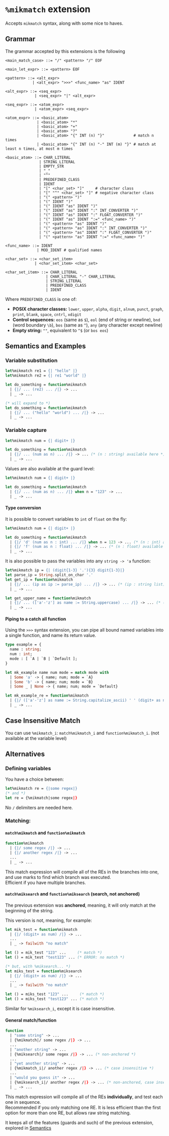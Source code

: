 
# `%mikmatch` extension

Accepts `mikmatch` syntax, along with some nice to haves.

## Grammar
The grammar accepted by this extensions is the following

```bnf
<main_match_case> ::= "/" <pattern> "/" EOF

<main_let_expr> ::= <pattern> EOF

<pattern> ::= <alt_expr>
            | <alt_expr> ">>>" <func_name> "as" IDENT

<alt_expr> ::= <seq_expr>
             | <seq_expr> "|" <alt_expr>

<seq_expr> ::= <atom_expr>
             | <atom_expr> <seq_expr>

<atom_expr> ::= <basic_atom>
              | <basic_atom> "*"
              | <basic_atom> "+"
              | <basic_atom> "?"
              | <basic_atom> "{" INT (n) "}"             # match n times
              | <basic_atom> "{" INT (n) "-" INT (m) "}" # match at least n times, at most m times

<basic_atom> ::= CHAR_LITERAL
               | STRING_LITERAL
               | EMPTY_STR
               | "_"
               | "^"
               | PREDEFINED_CLASS
               | IDENT
               | "[" <char_set> "]"     # character class
               | "[" "^" <char_set> "]" # negative character class
               | "(" <pattern> ")"
               | "(" IDENT ")"
               | "(" IDENT "as" IDENT ")"
               | "(" IDENT "as" IDENT ":" INT_CONVERTER ")"
               | "(" IDENT "as" IDENT ":" FLOAT_CONVERTER ")"
               | "(" IDENT "as" IDENT ":=" <func_name> ")"
               | "(" <pattern> "as" IDENT ")"
               | "(" <pattern> "as" IDENT ":" INT_CONVERTER ")"
               | "(" <pattern> "as" IDENT ":" FLOAT_CONVERTER ")"
               | "(" <pattern> "as" IDENT ":=" <func_name> ")"

<func_name> ::= IDENT
              | MOD_IDENT # qualified names

<char_set> ::= <char_set_item>
             | <char_set_item> <char_set>

<char_set_item> ::= CHAR_LITERAL
                  | CHAR_LITERAL "-" CHAR_LITERAL
                  | STRING_LITERAL
                  | PREDEFINED_CLASS
                  | IDENT
```

Where `PREDEFINED_CLASS` is one of:
  - **POSIX character classes:** `lower`, `upper`, `alpha`, `digit`, `alnum`, `punct`, `graph`, `print`, `blank`, `space`, `cntrl`, `xdigit`
  - **Control sequences:** `eos` (same as `$`), `eol` (end of string or newline), `bnd` (word boundary `\b`), `bos` (same as `^`), `any` (any character except newline)
  - **Empty string:** `""`, equivalent to `^$` (or `bos eos`)

## Semantics and Examples
### Variable substitution
```ocaml
let%mikmatch re1 = {| "hello" |}
let%mikmatch re2 = {| re1 "world" |}

let do_something = function%mikmatch
  | {|/ ... (re2) ... /|} -> ...
  | _ -> ...

(* will expand to *)
let do_something = function%mikmatch
  | {|/ ... ("hello" "world") ... /|} -> ...
  | _ -> ...
```

### Variable capture
```ocaml
let%mikmatch num = {| digit+ |}

let do_something = function%mikmatch
  | {|/ ... (num as n) ... /|} -> ... (* (n : string) available here *)
  | _ -> ...
```

Values are also available at the guard level:

```ocaml
let%mikmatch num = {| digit+ |}

let do_something = function%mikmatch
  | {|/ ... (num as n) ... /|} when n = "123" -> ...
  | _ -> ...
```

#### Type conversion
It is possible to convert variables to `int` of `float` on the fly:

```ocaml
let%mikmatch num = {| digit+ |}

let do_something = function%mikmatch
  | {|/ 'd' (num as n : int) ... /|} when n = 123 -> ... (* (n : int) available here *)
  | {|/ 'f' (num as n : float) ... /|} -> ... (* (n : float) available here *)
  | _ -> ...
```

It is also possible to pass the variables into any `string -> 'a` function:
```ocaml
let%mikmatch ip = {| (digit{1-3} '.'){3} digit{1-3}|}
let parse_ip = String.split_on_char '.'
let get_ip = function%mikmatch
  | {|/ ... (ip as ip := parse_ip) ... /|} -> ... (* (ip : string list) available here *)
  | _ -> ...

let get_upper_name = function%mikmatch
  | {|/ ... (['a'-'z'] as name := String.uppercase) ... /|} -> ... (* (name : string) available here *)
  | _ -> ...
```

#### Piping to a catch all function

Using the `>>>` syntax extension, you can pipe all bound named variables into a single function, and name its return value.

```ocaml
type example = {
  name : string;
  num : int;
  mode : [ `A | `B | `Default ];
}

let mk_example name num mode = match mode with
  | Some 'a' -> { name; num; mode = `A}
  | Some 'b' -> { name; num; mode = `B}
  | Some _ | None -> { name; num; mode = `Default}

let mk_example_re = function%mikmatch
  | {|/ (['a'-'z'] as name := String.capitalize_ascii) ' ' (digit+ as num : int) ' ' ('a'|'b' as mode)? >>> mk_example as res /|} -> (* (res : example) available here, and all other bound variables *)
  | _ -> ...
```

## Case Insensitive Match

You can use `%mikmatch_i`: `match%mikmatch_i` and `function%mikmatch_i`. (not available at the variable level)

## Alternatives
### Defining variables
You have a choice between:
```ocaml
let%mikmatch re = {|some regex|}
(* and *)
let re = {%mikmatch|some regex|}
```

No `/` delimiters are needed here.

### Matching:
#### `match%mikmatch` and `function%mikmatch`

```ocaml
function%mikmatch
  | {|/ some regex /|} -> ...
  | {|/ another regex /|} -> ...
  ...
  | _ -> ...
```

This match expression will compile all of the REs in the branches into one, and use marks to find which branch was executed.  
Efficient if you have multiple branches.

#### `match%miksearch` and `function%miksearch` (search, not anchored)

The previous extension was **anchored**, meaning, it will only match at the beginning of the string.

This version is not, meaning, for example:

```ocaml
let mik_test = function%mikmatch
  | {|/ (digit+ as num) /|} -> ...
  ...
  | _ -> failwith "no match"

let () = mik_test "123" ...     (* match *)
let () = mik_test "test123" ... (* ERROR: no match *)

(* but, with %miksearch... *)
let miks_test = function%miksearch
  | {|/ (digit+ as num) /|} -> ...
  ...
  | _ -> failwith "no match"

let () = miks_test "123" ...     (* match *)
let () = miks_test "test123" ... (* match *)
```

Similar for `%miksearch_i`, except it is case insensitive.

#### General match/function

```ocaml
function
  | "some string" -> ...
  | {%mikmatch|/ some regex /|} -> ...
  ...
  | "another string" -> ...
  | {%miksearch|/ some regex /|} -> ... (* non-anchored *)
  ...
  | "yet another string" -> ...
  | {%mikmatch_i|/ another regex /|} -> ... (* case insensitive *)
  ...
  | "would you guess it" -> ...
  | {%miksearch_i|/ another regex /|} -> ... (* non-anchored, case insensitive *)
  | _ -> ...
```

This match expression will compile all of the REs **individually**, and test each one in sequence.  
Recommended if you only matching one RE. It is less efficient than the first option for more than one RE, but allows raw string matching.

It keeps all of the features (guards and such) of the previous extension, explored in [Semantics](#Semantics_and_Examples)
